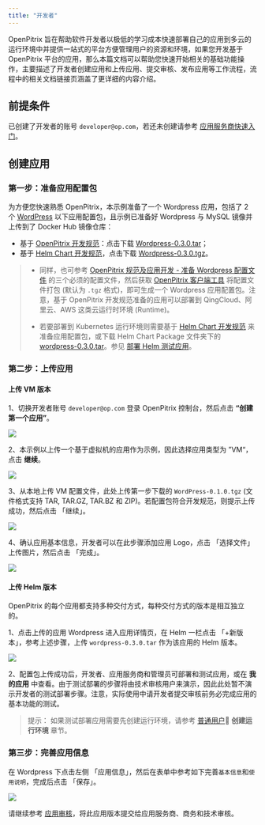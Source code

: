 ```yaml
---
title: "开发者"
---
```


OpenPitrix 旨在帮助软件开发者以极低的学习成本快速部署自己的应用到多云的运行环境中并提供一站式的平台方便管理用户的资源和环境，如果您开发基于 OpenPitrix 平台的应用，那么本篇文档可以帮助您快速开始相关的基础功能操作，主要描述了开发者创建应用和上传应用、提交审核、发布应用等工作流程，流程中的相关文档链接页涵盖了更详细的内容介绍。

## 前提条件

已创建了开发者的账号 `developer@op.com`，若还未创建请参考 [应用服务商快速入门](../developer-quick-start)。

## 创建应用

### 第一步：准备应用配置包

为方便您快速熟悉 OpenPitrix，本示例准备了一个 Wordpress 应用，包括了 2 个 [WordPress](https://wordpress.org)  以下应用配置包，且示例已准备好 Wordpress 与 MySQL 镜像并上传到了 Docker Hub 镜像仓库：


- 基于 [OpenPitrix 开发规范](../developer-guide/openpitrix-specification)：点击下载 [Wordpress-0.3.0.tar](https://openpitrix.anybox.qingcloud.com/s/9iNpm77Z2RAOQFUQBSv1luQEHvWTEGdY?type=folder&id=527917)；
- 基于 [Helm Chart 开发规范](https://helm.sh/docs/)，点击下载 [Wordpress-0.3.0.tgz](https://openpitrix.anybox.qingcloud.com/s/9iNpm77Z2RAOQFUQBSv1luQEHvWTEGdY?type=folder&id=527923)。


> - 同样，也可参考 [OpenPitrix 规范及应用开发 - 准备 Wordpress 配置文件](../developer-guide/openpitrix-developer-guide/#准备应用配置包) 的三个必须的配置文件，然后获取 [OpenPitrix 客户端工具](../developer-guide/packaging-openpitrix-app/#准备-openpitrix-客户端工具) 将配置文件打包 (默认为 `.tgz` 格式)，即可生成一个 Wordpress 应用配置包。注意，基于 OpenPitrix 开发规范准备的应用可以部署到 QingCloud、阿里云、AWS 这类云运行时环境 (Runtime)。
>
> - 若要部署到 Kubernetes 运行环境则需要基于 [Helm Chart 开发规范](../developer-guide/helm-specification) 来准备应用配置包，或下载 Helm Chart Package 文件夹下的 [wordpress-0.3.0.tar](https://openpitrix.anybox.qingcloud.com/s/9iNpm77Z2RAOQFUQBSv1luQEHvWTEGdY)。参见 [部署 Helm 测试应用](../getting-start/app-review#第二步：部署测试实例-helm-版本)。


### 第二步：上传应用

#### 上传 VM 版本 

1、切换开发者账号 `developer@op.com` 登录 OpenPitrix 控制台，然后点击 **“创建第一个应用”**。

![](https://pek3b.qingstor.com/kubesphere-docs/png/20190615090717.png)

2、本示例以上传一个基于虚拟机的应用作为示例，因此选择应用类型为 ”VM“，点击 **继续**。

![](https://pek3b.qingstor.com/kubesphere-docs/png/20190615090838.png)

3、从本地上传 VM 配置文件，此处上传第一步下载的 `WordPress-0.1.0.tgz` (文件格式支持 TAR, TAR.GZ, TAR.BZ 和 ZIP)。若配置包符合开发规范，则提示上传成功，然后点击 「继续」。

![](https://pek3b.qingstor.com/kubesphere-docs/png/20190616192044.png)

4、确认应用基本信息，开发者可以在此步骤添加应用 Logo，点击 「选择文件」 上传图片，然后点击 「完成」。

![](https://pek3b.qingstor.com/kubesphere-docs/png/20190615091507.png)

#### 上传 Helm 版本

OpenPitrix 的每个应用都支持多种交付方式，每种交付方式的版本是相互独立的。

1、点击上传的应用 Wordpress 进入应用详情页，在 Helm 一栏点击 「+新版本」，参考上述步骤，上传 `wordpress-0.3.0.tar` 作为该应用的 Helm 版本。

![](https://pek3b.qingstor.com/kubesphere-docs/png/20190616191037.png)

2、配置包上传成功后，开发者、应用服务商和管理员可部署和测试应用，或在 **我的应用** 中查看。由于测试部署的步骤将由技术审核用户来演示，因此此处暂不演示开发者的测试部署步骤。注意，实际使用中请开发者提交审核前务必完成应用的基本功能的测试。

>提示： 如果测试部署应用需要先创建运行环境，请参考 [普通用户](../regular-user-quick-start) **创建运行环境** 章节。

### 第三步：完善应用信息

在 Wordpress 下点击左侧 「应用信息」，然后在表单中参考如下完善`基本信息`和`使用说明`，完成后点击 「保存」。

![](https://pek3b.qingstor.com/kubesphere-docs/png/20190616193348.png)

请继续参考 [应用审核](../getting-start/app-review)，将此应用版本提交给应用服务商、商务和技术审核。



